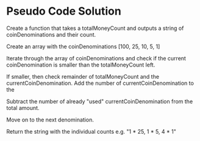 # Pseudo Code Solution

Create a function that takes a totalMoneyCount and outputs a string of coinDenominations and their count.

Create an array with the coinDenominations [100, 25, 10, 5, 1]

Iterate through the array of coinDenominations and check if the current coinDenomination is smaller than the totalMoneyCount left.

If smaller, then check remainder of totalMoneyCount and the currentCoinDenomination. Add the number of currentCoinDenomination to the

Subtract the number of already "used" currentCoinDenomination from the total amount.

Move on to the next denomination.

Return the string with the individual counts e.g. "1 * 25,  1 * 5, 4 * 1"